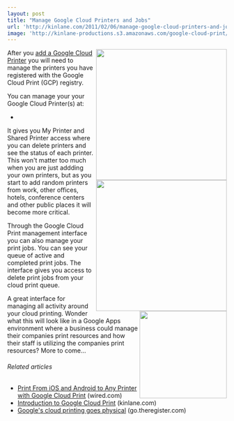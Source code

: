 ```yaml
---
layout: post
title: "Manage Google Cloud Printers and Jobs"
url: 'http://kinlane.com/2011/02/06/manage-google-cloud-printers-and-jobs/'
image: 'http://kinlane-productions.s3.amazonaws.com/google-cloud-print/google-cloud-print-manage-printers.png'
---
```


[<img class="c1" src="http://kinlane-productions.s3.amazonaws.com/google-cloud-print/google-cloud-print-manage-printers.png" alt="" width="300" align="right" />][1]After you [add a Google Cloud Printer][2] you will need to manage the printers you have registered with the Google Cloud Print (GCP) registry.

You can manage your your Google Cloud Printer(s) at:

  * 
It gives you My Printer and Shared Printer access where you can delete printers and see the status of each printer. [<img class="c1" src="http://kinlane-productions.s3.amazonaws.com/google-cloud-print/google-cloud-print-manage-print-jobs.png" alt="" width="300" align="right" />][1] This won't matter too much when you are just addding your own printers, but as you start to add random printers from work, other offices, hotels, conference centers and other public places it will become more critical.

Through the Google Cloud Print management interface you can also manage your print jobs. [<img class="c1" src="http://kinlane-productions.s3.amazonaws.com/mimeo-logo.jpg" alt="" width="200" align="right" />][3] You can see your queue of active and completed print jobs. The interface gives you access to delete print jobs from your cloud print queue.

A great interface for managing all activity around your cloud printing. Wonder what this will look like in a Google Apps environment where a business could manage their companies print resources and how their staff is utilizing the companies print resources? More to come...

######  Related articles

  * [Print From iOS and Android to Any Printer with Google Cloud Print][4] (wired.com)
  * [Introduction to Google Cloud Print][5] (kinlane.com)
  * [Google's cloud printing goes physical][6] (go.theregister.com)

   [1]: http://www.google.com/cloudprint/
   [2]: http://www.google.com/chrome/intl/en/p/cloudprint.html
   [3]: http://www.mimeo.com/
   [4]: http://www.wired.com/gadgetlab/2011/01/print-from-ios-and-android-to-any-printer-with-google-cloud-print/
   [5]: http://www.kinlane.com/2011/02/introduction-to-google-cloud-print/
   [6]: http://go.theregister.com/feed/www.theregister.co.uk/2011/01/25/google_cloud_printing/
